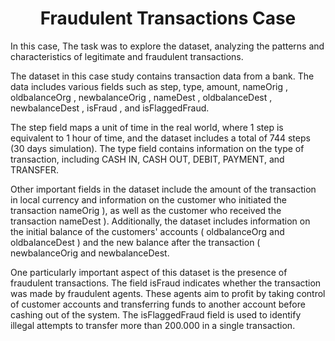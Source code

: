 # <h1 align="center">Fraudulent Transactions Case</h1> 

In this case, The task was to explore the dataset, analyzing the patterns and
characteristics of legitimate and fraudulent transactions.

The dataset in this case study contains transaction data from a bank. The data
includes various fields such as step, type, amount, nameOrig , oldbalanceOrg ,
newbalanceOrig , nameDest , oldbalanceDest , newbalanceDest , isFraud , and
isFlaggedFraud.

The step field maps a unit of time in the real world, where 1 step is equivalent to 1
hour of time, and the dataset includes a total of 744 steps (30 days simulation).
The type field contains information on the type of transaction, including CASH
IN, CASH OUT, DEBIT, PAYMENT, and TRANSFER.

Other important fields in the dataset include the amount of the transaction in
local currency and information on the customer who initiated the transaction
nameOrig ), as well as the customer who received the transaction nameDest ).
Additionally, the dataset includes information on the initial balance of the
customers' accounts ( oldbalanceOrg and oldbalanceDest ) and the new balance
after the transaction ( newbalanceOrig and newbalanceDest.

One particularly important aspect of this dataset is the presence of fraudulent
transactions. The field isFraud indicates whether the transaction was made by
fraudulent agents. These agents aim to profit by taking control of customer
accounts and transferring funds to another account before cashing out of the
system. The isFlaggedFraud field is used to identify illegal attempts to transfer
more than 200.000 in a single transaction.

